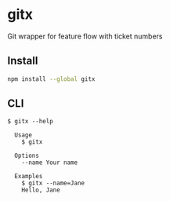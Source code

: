 # gitx

Git wrapper for feature flow with ticket numbers

## Install

```bash
npm install --global gitx
```

## CLI

```
$ gitx --help

  Usage
    $ gitx

  Options
    --name Your name

  Examples
    $ gitx --name=Jane
    Hello, Jane
```

